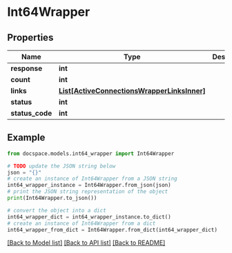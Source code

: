 # Int64Wrapper


## Properties

Name | Type | Description | Notes
------------ | ------------- | ------------- | -------------
**response** | **int** |  | [optional] 
**count** | **int** |  | [optional] 
**links** | [**List[ActiveConnectionsWrapperLinksInner]**](ActiveConnectionsWrapperLinksInner.md) |  | [optional] 
**status** | **int** |  | [optional] 
**status_code** | **int** |  | [optional] 

## Example

```python
from docspace.models.int64_wrapper import Int64Wrapper

# TODO update the JSON string below
json = "{}"
# create an instance of Int64Wrapper from a JSON string
int64_wrapper_instance = Int64Wrapper.from_json(json)
# print the JSON string representation of the object
print(Int64Wrapper.to_json())

# convert the object into a dict
int64_wrapper_dict = int64_wrapper_instance.to_dict()
# create an instance of Int64Wrapper from a dict
int64_wrapper_from_dict = Int64Wrapper.from_dict(int64_wrapper_dict)
```
[[Back to Model list]](../README.md#documentation-for-models) [[Back to API list]](../README.md#documentation-for-api-endpoints) [[Back to README]](../README.md)


